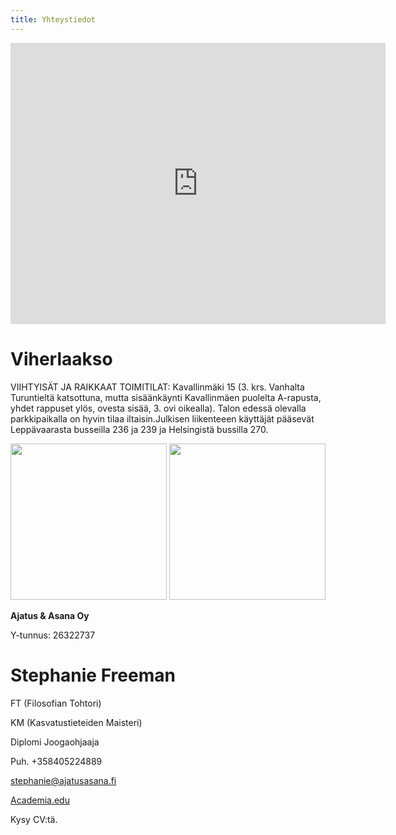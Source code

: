 ```yaml
---
title: Yhteystiedot
---
```



<iframe src="https://www.google.com/maps/embed?pb=!1m18!1m12!1m3!1d1981.3461810643164!2d24.734844215985344!3d60.22464864595605!2m3!1f0!2f0!3f0!3m2!1i1024!2i768!4f13.1!3m3!1m2!1s0x468df41d20457beb%3A0x62f88313f3e65f04!2sKavallinm%C3%A4ki+15%2C+02710+Espoo%2C+Finland!5e0!3m2!1sen!2sfi!4v1488224871312" width="600" height="450" frameborder="0" style="border:0" allowfullscreen></iframe>


**Viherlaakso**
===============

VIIHTYISÄT JA RAIKKAAT TOIMITILAT: Kavallinmäki 15 (3. krs. Vanhalta Turuntieltä katsottuna,  mutta sisäänkäynti Kavallinmäen puolelta A-rapusta, yhdet rappuset ylös, ovesta sisää, 3. ovi oikealla). Talon edessä olevalla parkkipaikalla on hyvin tilaa iltaisin.Julkisen liikenteeen käyttäjät pääsevät Leppävaarasta busseilla 236 ja 239 ja Helsingistä bussilla 270.

<div style="text-align:center;">
<image style="width:250px;" src="/img/viher8.jpg"/>
<image style="width:250px;" src="/img/viher9.jpg"/>
</div>
<div class="tilat">
</div>



<div itemscope itemtype="http://data-vocabulary.org/Person">

**<span itemprop="affiliation">Ajatus & Asana Oy</span>**

Y-tunnus: 26322737

**<span itemprop="name">Stephanie Freeman</span>**
=====================

FT (Filosofian Tohtori)

KM (Kasvatustieteiden Maisteri)

<span itemprop="role">Diplomi Joogaohjaaja</span>

Puh. +358405224889

[stephanie@ajatusasana.fi](mailto:stephanie@ajatusasana.fi)

[Academia.edu](http://helsinki.academia.edu/NStephanieFreeman)

Kysy CV:tä.

</div>


